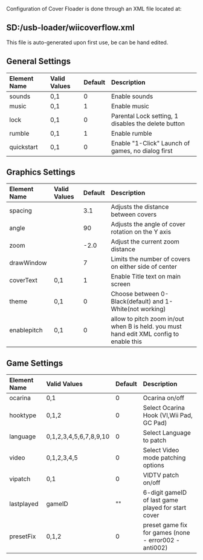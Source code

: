 Configuration of Cover Floader is done through an XML file located at:
## SD:/usb-loader/wiicoverflow.xml ##

This file is auto-generated upon first use, be can be hand edited.

## General Settings ##
| **Element Name** | **Valid Values** | **Default** | **Description** |
|:-----------------|:-----------------|:------------|:----------------|
| sounds         | 0,1 | 0 | Enable sounds |
| music          | 0,1 | 1 | Enable music |
| lock           | 0,1 | 0 |Parental Lock setting, 1 disables the delete button|
| rumble         | 0,1 | 1 | Enable rumble |
| quickstart     | 0,1 | 0 | Enable "1-Click" Launch of games, no dialog first|

## Graphics Settings ##
|**Element Name**|Valid Values|Default|Description|
|:---------------|:-----------|:------|:----------|
| spacing      |  | 3.1  | Adjusts the distance between covers |
| angle        |  | 90   | Adjusts the angle of cover rotation on the Y axis |
| zoom         |  | -2.0 | Adjust the current zoom distance |
| drawWindow   |  | 7    | Limits the number of covers on either side of center |
| coverText    | 0,1 | 1    | Enable Title text on main screen |
| theme        | 0,1 | 0    | Choose between 0-Black(default) and 1-White(not working) |
| enablepitch  | 0,1 | 0 | allow to pitch zoom in/out when B is held. you must hand edit XML config to enable this|

## Game Settings ##
|**Element Name**|Valid Values|Default|Description|
|:---------------|:-----------|:------|:----------|
| ocarina      | 0,1        | 0     | Ocarina on/off |
| hooktype     | 0,1,2      | 0     | Select Ocarina Hook (VI,Wii Pad, GC Pad) |
| language     | 0,1,2,3,4,5,6,7,8,9,10     | 0     | Select Language to patch |
| video        | 0,1,2,3,4,5      | 0     | Select Video mode patching options |
| vipatch      | 0,1        | 0     | VIDTV patch on/off |
| lastplayed   | gameID     | ""    | 6-digit gameID of last game played for start cover |
| presetFix    | 0,1,2      | 0     | preset game fix for games (none - error002 - anti002) |